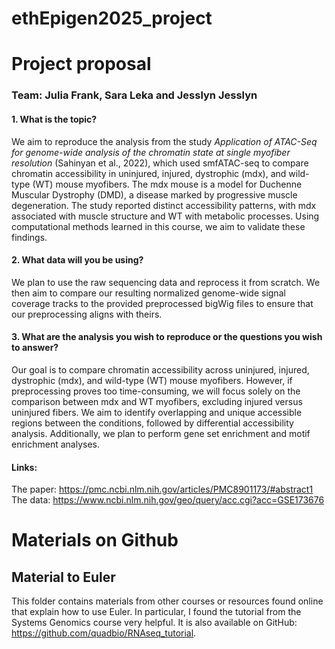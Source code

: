 # ethEpigen2025_project

# Project proposal

### **Team:** Julia Frank, Sara Leka and Jesslyn Jesslyn

#### 1. What is the topic?

We aim to reproduce the analysis from the study *Application of ATAC-Seq for genome-wide analysis of the chromatin state at single myofiber resolution* (Sahinyan et al., 2022), which used smfATAC-seq to compare chromatin accessibility in uninjured, injured, dystrophic (mdx), and wild-type (WT) mouse myofibers. The mdx mouse is a model for Duchenne Muscular Dystrophy (DMD), a disease marked by progressive muscle degeneration. The study reported distinct accessibility patterns, with mdx associated with muscle structure and WT with metabolic processes. Using computational methods learned in this course, we aim to validate these findings.

#### 2. What data will you be using?

We plan to use the raw sequencing data and reprocess it from scratch. We then aim to compare our resulting normalized genome-wide signal coverage tracks to the provided preprocessed bigWig files to ensure that our preprocessing aligns with theirs.

#### 3. What are the analysis you wish to reproduce or the questions you wish to answer?

Our goal is to compare chromatin accessibility across uninjured, injured, dystrophic (mdx), and wild-type (WT) mouse myofibers. However, if preprocessing proves too time-consuming, we will focus solely on the comparison between mdx and WT myofibers, excluding injured versus uninjured fibers. We aim to identify overlapping and unique accessible regions between the conditions, followed by differential accessibility analysis. Additionally, we plan to perform gene set enrichment and motif enrichment analyses.

#### Links:

The paper: <https://pmc.ncbi.nlm.nih.gov/articles/PMC8901173/#abstract1>\
The data: <https://www.ncbi.nlm.nih.gov/geo/query/acc.cgi?acc=GSE173676>


# Materials on Github
## Material to Euler
This folder contains materials from other courses or resources found online that explain how to use Euler.
In particular, I found the tutorial from the Systems Genomics course very helpful. It is also available on GitHub: <https://github.com/quadbio/RNAseq_tutorial>.
